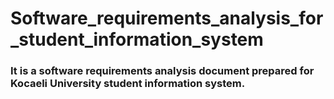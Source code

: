 # Software_requirements_analysis_for_student_information_system
### It is a software requirements analysis document prepared for Kocaeli University student information system.
